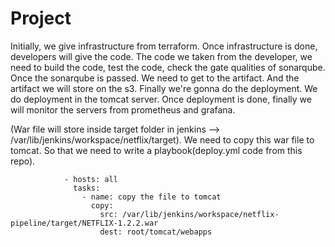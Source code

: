 # Project

Initially, we give infrastructure from terraform. 
Once infrastructure is done, developers will give the code.
The code we taken from the developer, we need to build the code, test the code, check the gate qualities of sonarqube. Once the sonarqube is passed. 
We need to get to the artifact. And the artifact we will store on the s3. 
Finally we're gonna do the deployment. We do deployment in the tomcat server. 
Once deployment is done, finally we will monitor the servers from prometheus and grafana.








(War file will store inside target folder in jenkins --> /var/lib/jenkins/workspace/netflix/target). We need to copy this war file to tomcat. So that we need to write a playbook(deploy.yml code from this repo).

                - hosts: all
                  tasks:
                    - name: copy the file to tomcat
                      copy:
                        src: /var/lib/jenkins/workspace/netflix-pipeline/target/NETFLIX-1.2.2.war
                        dest: root/tomcat/webapps 





















                   
